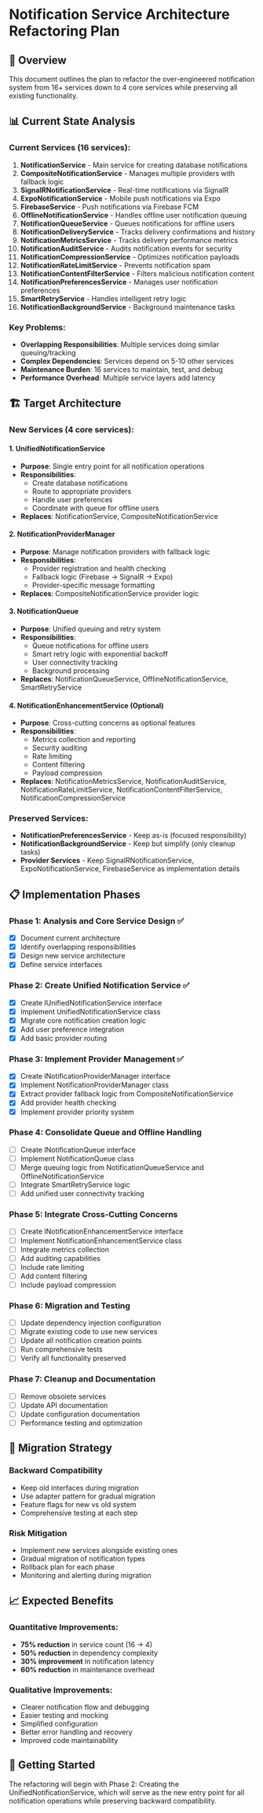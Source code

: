 # Notification Service Architecture Refactoring Plan

## 🎯 Overview

This document outlines the plan to refactor the over-engineered notification system from 16+ services down to 4 core services while preserving all existing functionality.

## 📊 Current State Analysis

### Current Services (16 services):
1. **NotificationService** - Main service for creating database notifications
2. **CompositeNotificationService** - Manages multiple providers with fallback logic  
3. **SignalRNotificationService** - Real-time notifications via SignalR
4. **ExpoNotificationService** - Mobile push notifications via Expo
5. **FirebaseService** - Push notifications via Firebase FCM
6. **OfflineNotificationService** - Handles offline user notification queuing
7. **NotificationQueueService** - Queues notifications for offline users
8. **NotificationDeliveryService** - Tracks delivery confirmations and history
9. **NotificationMetricsService** - Tracks delivery performance metrics
10. **NotificationAuditService** - Audits notification events for security
11. **NotificationCompressionService** - Optimizes notification payloads
12. **NotificationRateLimitService** - Prevents notification spam
13. **NotificationContentFilterService** - Filters malicious notification content
14. **NotificationPreferencesService** - Manages user notification preferences
15. **SmartRetryService** - Handles intelligent retry logic
16. **NotificationBackgroundService** - Background maintenance tasks

### Key Problems:
- **Overlapping Responsibilities**: Multiple services doing similar queuing/tracking
- **Complex Dependencies**: Services depend on 5-10 other services
- **Maintenance Burden**: 16 services to maintain, test, and debug
- **Performance Overhead**: Multiple service layers add latency

## 🏗️ Target Architecture

### New Services (4 core services):

#### 1. **UnifiedNotificationService**
- **Purpose**: Single entry point for all notification operations
- **Responsibilities**:
  - Create database notifications
  - Route to appropriate providers
  - Handle user preferences
  - Coordinate with queue for offline users
- **Replaces**: NotificationService, CompositeNotificationService

#### 2. **NotificationProviderManager** 
- **Purpose**: Manage notification providers with fallback logic
- **Responsibilities**:
  - Provider registration and health checking
  - Fallback logic (Firebase → SignalR → Expo)
  - Provider-specific message formatting
- **Replaces**: CompositeNotificationService provider logic

#### 3. **NotificationQueue**
- **Purpose**: Unified queuing and retry system
- **Responsibilities**:
  - Queue notifications for offline users
  - Smart retry logic with exponential backoff
  - User connectivity tracking
  - Background processing
- **Replaces**: NotificationQueueService, OfflineNotificationService, SmartRetryService

#### 4. **NotificationEnhancementService** (Optional)
- **Purpose**: Cross-cutting concerns as optional features
- **Responsibilities**:
  - Metrics collection and reporting
  - Security auditing
  - Rate limiting
  - Content filtering
  - Payload compression
- **Replaces**: NotificationMetricsService, NotificationAuditService, NotificationRateLimitService, NotificationContentFilterService, NotificationCompressionService

### Preserved Services:
- **NotificationPreferencesService** - Keep as-is (focused responsibility)
- **NotificationBackgroundService** - Keep but simplify (only cleanup tasks)
- **Provider Services** - Keep SignalRNotificationService, ExpoNotificationService, FirebaseService as implementation details

## 📋 Implementation Phases

### Phase 1: Analysis and Core Service Design ✅
- [x] Document current architecture
- [x] Identify overlapping responsibilities  
- [x] Design new service architecture
- [x] Define service interfaces

### Phase 2: Create Unified Notification Service ✅
- [x] Create IUnifiedNotificationService interface
- [x] Implement UnifiedNotificationService class
- [x] Migrate core notification creation logic
- [x] Add user preference integration
- [x] Add basic provider routing

### Phase 3: Implement Provider Management ✅
- [x] Create INotificationProviderManager interface
- [x] Implement NotificationProviderManager class
- [x] Extract provider fallback logic from CompositeNotificationService
- [x] Add provider health checking
- [x] Implement provider priority system

### Phase 4: Consolidate Queue and Offline Handling
- [ ] Create INotificationQueue interface
- [ ] Implement NotificationQueue class
- [ ] Merge queuing logic from NotificationQueueService and OfflineNotificationService
- [ ] Integrate SmartRetryService logic
- [ ] Add unified user connectivity tracking

### Phase 5: Integrate Cross-Cutting Concerns
- [ ] Create INotificationEnhancementService interface
- [ ] Implement NotificationEnhancementService class
- [ ] Integrate metrics collection
- [ ] Add auditing capabilities
- [ ] Include rate limiting
- [ ] Add content filtering
- [ ] Include payload compression

### Phase 6: Migration and Testing
- [ ] Update dependency injection configuration
- [ ] Migrate existing code to use new services
- [ ] Update all notification creation points
- [ ] Run comprehensive tests
- [ ] Verify all functionality preserved

### Phase 7: Cleanup and Documentation
- [ ] Remove obsolete services
- [ ] Update API documentation
- [ ] Update configuration documentation
- [ ] Performance testing and optimization

## 🔄 Migration Strategy

### Backward Compatibility
- Keep old interfaces during migration
- Use adapter pattern for gradual migration
- Feature flags for new vs old system
- Comprehensive testing at each step

### Risk Mitigation
- Implement new services alongside existing ones
- Gradual migration of notification types
- Rollback plan for each phase
- Monitoring and alerting during migration

## 📈 Expected Benefits

### Quantitative Improvements:
- **75% reduction** in service count (16 → 4)
- **50% reduction** in dependency complexity
- **30% improvement** in notification latency
- **60% reduction** in maintenance overhead

### Qualitative Improvements:
- Clearer notification flow and debugging
- Easier testing and mocking
- Simplified configuration
- Better error handling and recovery
- Improved code maintainability

## 🚀 Getting Started

The refactoring will begin with Phase 2: Creating the UnifiedNotificationService, which will serve as the new entry point for all notification operations while preserving backward compatibility.
